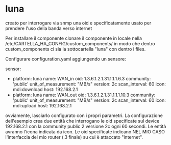 # luna

creato per interrogare via snmp una oid e specificatamente usato per prendere l'uso della banda verso internet 

Per installare il componente clonare il componente in locale nella /etc/CARTELLA_HA_CONFIG/custom_components/
in modo che dentro custom_components ci sia la sottocartella "luna" con dentro i files.

Configurare configuration.yaml aggiungendo un sensore:

sensor:
  - platform: luna
    name: WAN_in
    oid: 1.3.6.1.2.1.31.1.1.1.6.3
    community: 'public'
    unit_of_measurement: "MB/s"
    version: 2c
    scan_interval: 60
    icon: mdi:download
    host: 192.168.2.1
  - platform: luna
    name: WAN_out
    oid: 1.3.6.1.2.1.31.1.1.1.10.3
    community: 'public'
    unit_of_measurement: "MB/s"
    version: 2c
    scan_interval: 60
    icon: mdi:upload
    host: 192.168.2.1
    
ovviamente, lasciarlo configurato con i propri parametri.
La configurazione dell'esempio crea due entità che interrogano le oid specificate sul device 192.168.2.1 con la community public 2 versione 2c ogni 60 secondi. Le entità avranno l'icona indicata da icon. Le oid specificate indicano NEL MIO CASO l'interfaccia del mio router (.3 finale) su cui è attaccato "internet".

